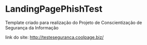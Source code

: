 # LandingPagePhishTest

Template criado para realização do Projeto de Conscientização de Segurança da Informação

link do site: http://testeseguranca.coolpage.biz/
